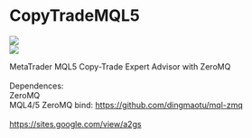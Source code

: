 # CopyTradeMQL5

![](https://i.imgur.com/Tm8hbpk.png)<br>
![](https://i.imgur.com/sjNdVYJ.png)

MetaTrader MQL5 Copy-Trade Expert Advisor with ZeroMQ<br>
<br>
Dependences:<br>
ZeroMQ<br>
MQL4/5 ZeroMQ bind: https://github.com/dingmaotu/mql-zmq<br>
<br>
https://sites.google.com/view/a2gs
